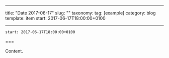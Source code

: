 
---
title: "Date 2017-06-17"
slug: ""
taxonomy:
tag: [example]
category: blog
template: item
start: 2017-06-17T18:00:00+0100

---

``start: 2017-06-17T18:00:00+0100``

===

Content.
